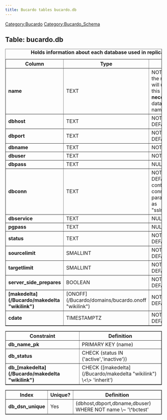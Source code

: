 ```yaml
---
title: Bucardo tables bucardo.db
---
```


[Category:Bucardo](/Category:Bucardo "wikilink") [Category:Bucardo_Schema](/Category:Bucardo_Schema "wikilink")

<h2>
Table: bucardo.db

</h2>
<table border="1" cellpadding="3">
<caption style="white-space: nowrap">
<b>Holds information about each database used in replication</b>

</caption>
<tr>
<th>
Column

</th>
<th>
Type

</th>
<th>
Notes

</th>
</tr>
<tr>
<td>
<b>name</b>

</td>
<td>
TEXT

</td>
<td>
NOT NULL; this is the name Bucardo will use to refer to this database, <b>not necessarily</b> the database's actual name

</td>
</tr>
<tr>
<td>
<b>dbhost</b>

</td>
<td>
TEXT

</td>
<td>
NOT NULL DEFAULT <b>''</b>

</td>
</tr>
<tr>
<td>
<b>dbport</b>

</td>
<td>
TEXT

</td>
<td>
NOT NULL DEFAULT <b>5432</b>

</td>
</tr>
<tr>
<td>
<b>dbname</b>

</td>
<td>
TEXT

</td>
<td>
NOT NULL

</td>
</tr>
<tr>
<td>
<b>dbuser</b>

</td>
<td>
TEXT

</td>
<td>
NOT NULL

</td>
</tr>
<tr>
<td>
<b>dbpass</b>

</td>
<td>
TEXT

</td>
<td>
NULL

</td>
</tr>
<tr>
<td>
<b>dbconn</b>

</td>
<td>
TEXT

</td>
<td>
NOT NULL DEFAULT <b>''</b>; contains connection parameters, such as "sslmode=require"

</td>
</tr>
<tr>
<td>
<b>dbservice</b>

</td>
<td>
TEXT

</td>
<td>
NULL

</td>
</tr>
<tr>
<td>
<b>pgpass</b>

</td>
<td>
TEXT

</td>
<td>
NULL

</td>
</tr>
<tr>
<td>
<b>status</b>

</td>
<td>
TEXT

</td>
<td>
NOT NULL DEFAULT <b>'active'</b>

</td>
</tr>
<tr>
<td>
<b>sourcelimit</b>

</td>
<td>
SMALLINT

</td>
<td>
NOT NULL DEFAULT <b>0</b>

</td>
</tr>
<tr>
<td>
<b>targetlimit</b>

</td>
<td>
SMALLINT

</td>
<td>
NOT NULL DEFAULT <b>0</b>

</td>
</tr>
<tr>
<td>
<b>server_side_prepares</b>

</td>
<td>
BOOLEAN

</td>
<td>
NOT NULL DEFAULT <b>'true'</b>

</td>
</tr>
<tr>
<td>
<b>[makedelta](/Bucardo/makedelta "wikilink")</b>

</td>
<td>
[ONOFF](/Bucardo/domains/bucardo.onoff "wikilink")

</td>
<td>
NOT NULL DEFAULT <b>'off'</b>

</td>
</tr>
<tr>
<td>
<b>cdate</b>

</td>
<td>
TIMESTAMPTZ

</td>
<td>
NOT NULL DEFAULT <b>now()</b>

</td>
</tr>
</table>
<table border="1" cellpadding="3" style="margin-top: 15px">
<tr>
<th>
Constraint

</th>
<th>
Definition

</th>
</tr>
<tr>
<td>
<b>db_name_pk</b>

</td>
<td>
PRIMARY KEY (name)

</td>
</tr>
<tr>
<td>
<b>db_status</b>

</td>
<td>
CHECK (status IN ('active','inactive'))

</td>
</tr>
<tr>
<td>
<b>db_[makedelta](/Bucardo/makedelta "wikilink")</b>

</td>
<td>
CHECK ([makedelta](/Bucardo/makedelta "wikilink") \<\> 'inherit')

</td>
</tr>
</table>
<table border="1" cellpadding="3" style="margin-top: 15px">
<tr>
<th>
Index

</th>
<th>
Unique?

</th>
<th>
Definition

</th>
</tr>
<tr>
<td>
<b>db_dsn_unique</b>

</td>
<td>
Yes

</td>
<td>
(dbhost,dbport,dbname,dbuser) WHERE NOT name \~ '\^bctest'

</td>
</tr>
</table>

